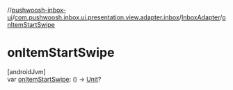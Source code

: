 //[pushwoosh-inbox-ui](../../../index.md)/[com.pushwoosh.inbox.ui.presentation.view.adapter.inbox](../index.md)/[InboxAdapter](index.md)/[onItemStartSwipe](on-item-start-swipe.md)

# onItemStartSwipe

[androidJvm]\
var [onItemStartSwipe](on-item-start-swipe.md): () -&gt; [Unit](https://kotlinlang.org/api/latest/jvm/stdlib/kotlin-stdlib/kotlin/-unit/index.html)?
